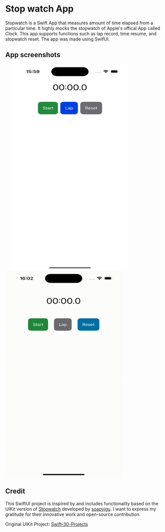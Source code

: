 # Stop watch App 
Stopwatch is a Swift App that measures amount of time elapsed from a particular time. It highly mocks the stopwatch of Apple's offical App called Clock. This app supports functions such as lap record, time resume, and stopwatch reset.
The app was made using SwifUI.

## App screenshots
<div>
   <img src="https://github.com/Huss3n/SwiftUI-30-Projects/blob/main/Project%2002%20-%20StopWatch/Screenshots/screenshot.png" width="370px" height="650px" hspace="20px">
 <img width="370" height="650" alt="color picker" src="https://github.com/Huss3n/SwiftUI-30-Projects/blob/main/Project%2002%20-%20StopWatch/Screenshots/screenrecord.gif" />
</div>

## Credit 
This SwiftUI project is inspired by and includes functionality based on the UIKit version of <a href="https://github.com/soapyigu/Swift-30-Projects/tree/master/Project%2002%20-%20Stopwatch">Stopwatch<a/> developed by <a href="https://github.com/soapyigu"> soapyigu<a/>. 
I want to express my gratitude for their innovative work and open-source contribution.

Original UIKit Project: <a href="https://github.com/soapyigu/Swift-30-Projects">Swift-30-Projects</a>
